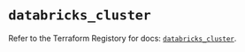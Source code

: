 # `databricks_cluster`

Refer to the Terraform Registory for docs: [`databricks_cluster`](https://registry.terraform.io/providers/databricks/databricks/1.24.0/docs/resources/cluster).
